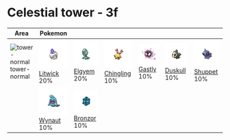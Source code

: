 # Celestial tower - 3f

| Area                                                                    | Pokemon                                                                     | &nbsp;                                                                      | &nbsp;                                                                          | &nbsp;                                                                    | &nbsp;                                                                      | &nbsp;                                                                      |
| ----------------------------------------------------------------------- | --------------------------------------------------------------------------- | --------------------------------------------------------------------------- | ------------------------------------------------------------------------------- | ------------------------------------------------------------------------- | --------------------------------------------------------------------------- | --------------------------------------------------------------------------- |
| ![tower-normal](../../img/items/tower-normal.png)<br/>tower-normal<br/> | ![litwick](../../img/pokemon/607.png) <br/>[Litwick](/pokemon/607) <br/>20% | ![elgyem](../../img/pokemon/605.png) <br/>[Elgyem](/pokemon/605) <br/>20%   | ![chingling](../../img/pokemon/433.png) <br/>[Chingling](/pokemon/433) <br/>10% | ![gastly](../../img/pokemon/092.png) <br/>[Gastly](/pokemon/092) <br/>10% | ![duskull](../../img/pokemon/355.png) <br/>[Duskull](/pokemon/355) <br/>10% | ![shuppet](../../img/pokemon/353.png) <br/>[Shuppet](/pokemon/353) <br/>10% |
|                                                                         | ![wynaut](../../img/pokemon/360.png) <br/>[Wynaut](/pokemon/360) <br/>10%   | ![bronzor](../../img/pokemon/436.png) <br/>[Bronzor](/pokemon/436) <br/>10% |